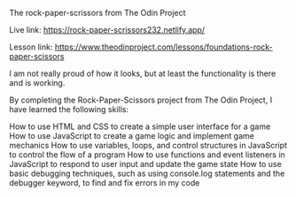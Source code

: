 The rock-paper-scrissors from The Odin Project

Live link: https://rock-paper-scrissors232.netlify.app/

Lesson link: https://www.theodinproject.com/lessons/foundations-rock-paper-scissors

I am not really proud of how it looks, but at least the functionality is there and is working.

By completing the Rock-Paper-Scissors project from The Odin Project, I have learned the following skills:

How to use HTML and CSS to create a simple user interface for a game
How to use JavaScript to create a game logic and implement game mechanics
How to use variables, loops, and control structures in JavaScript to control the flow of a program
How to use functions and event listeners in JavaScript to respond to user input and update the game state
How to use basic debugging techniques, such as using console.log statements and the debugger keyword, to find and fix errors in my code

